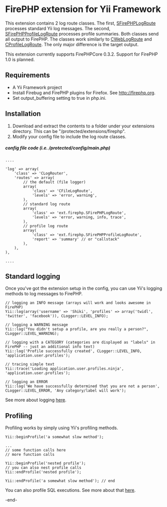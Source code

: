 FirePHP extension for Yii Framework
============================================

This extension contains 2 log route classes. The first, 
[SFirePHPLogRoute](https://github.com/shiki/yii-firephp/blob/master/SFirePHPLogRoute.php) processes 
standard Yii log messages. The second, 
[SFirePHPProfileLogRoute](https://github.com/shiki/yii-firephp/blob/master/SFirePHPProfileLogRoute.php) 
processes profile summaries. Both classes send all output to FirePHP. The classes work similarly 
to [CWebLogRoute](http://www.yiiframework.com/doc/api/1.1/CWebLogRoute) 
and [CProfileLogRoute](http://www.yiiframework.com/doc/api/1.1/CProfileLogRoute). 
The only major difference is the target output.

This extension currently supports FirePHPCore 0.3.2. Support for FirePHP 1.0 is planned.

Requirements
------------

* A Yii Framework project
* Install Firebug and FirePHP plugins for Firefox. See http://firephp.org. 
* Set output_buffering setting to true in php.ini. 

Installation
------------

1. Download and extract the contents to a folder under your extensions directory. 
   This can be "/protected/extensions/firephp".
2. Modify your config file to include the log route classes.

##### config file code (i.e. /protected/config/main.php)    
    ....

    'log' => array(
        'class' => 'CLogRouter',
        'routes' => array(
            // the default (file logger)
            array(
                'class' => 'CFileLogRoute',
                'levels' => 'error, warning',
            ),
            // standard log route
            array(
                'class' => 'ext.firephp.SFirePHPLogRoute', 
                'levels' => 'error, warning, info, trace',
            ),
            // profile log route
            array(
                'class' => 'ext.firephp.SFirePHPProfileLogRoute',
                'report' => 'summary' // or "callstack"
            ),
        ),
    ),

    ....

Standard logging
-----

Once you've got the extension setup in the config, you can use Yii's logging methods to log messages to FirePHP.

    // logging an INFO message (arrays will work and looks awesome in FirePHP)
    Yii::log(array('username' => 'Shiki', 'profiles' => array('twidl', 'twitter', 'facebook')), CLogger::LEVEL_INFO);

    // logging a WARNING message
    Yii::log("You didn't setup a profile, are you really a person?", CLogger::LEVEL_WARNING);

    // logging with a CATEGORY (categories are displayed as "labels" in FirePHP -- just an additional info text)
    Yii::log('Profile successfully created', CLogger::LEVEL_INFO, 'application.user.profiles');

    // tracing simple text
    Yii::trace('Loading application.user.profiles.ninja', 'application.user.profiles');

    // logging an ERROR
    Yii::log('We have successfully determined that you are not a person', CLogger::LEVEL_ERROR, 'Any category/label will work');

See more about logging [here](http://www.yiiframework.com/doc/guide/1.1/en/topics.logging).


Profiling
-----

Profiling works by simply using Yii's profiling methods.

    Yii::beginProfile('a somewhat slow method');

    ...
    // some function calls here
    // more function calls 

    Yii::beginProfile('nested profile');
    // you can also nest profile calls
    Yii::endProfile('nested profile');

    Yii::endProfile('a somewhat slow method'); // end

You can also profile SQL executions. See more about that 
[here](http://www.yiiframework.com/doc/guide/1.1/en/topics.logging#performance-profiling).

-end-
